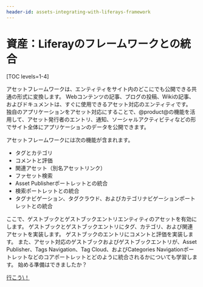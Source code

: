 ```yaml
---
header-id: assets-integrating-with-liferays-framework
---
```


# 資産：Liferayのフレームワークとの統合

[TOC levels=1-4]

アセットフレームワークは、エンティティをサイト内のどこにでも公開できる共通の形式に変換します。 Webコンテンツの記事、ブログの投稿、Wikiの記事、およびドキュメントは、すぐに使用できるアセット対応のエンティティです。 独自のアプリケーションをアセット対応にすることで、@product@の機能を活用して、アセット発行者のエントリ、通知、ソーシャルアクティビティなどの形でサイト全体にアプリケーションのデータを公開できます。

アセットフレームワークには次の機能が含まれます。

  - タグとカテゴリ
  - コメントと評価
  - 関連アセット（別名アセットリンク）
  - ファセット検索
  - Asset Publisherポートレットとの統合
  - 検索ポートレットとの統合
  - タグナビゲーション、タグクラウド、およびカテゴリナビゲーションポートレットとの統合

ここで、ゲストブックとゲストブックエントリエンティティのアセットを有効にします。 ゲストブックとゲストブックエントリにタグ、カテゴリ、および関連アセットを実装します。 ゲストブックのエントリにコメントと評価を実装します。 また、アセット対応のゲストブックおよびゲストブックエントリが、Asset Publisher、Tags Navigation、Tag Cloud、およびCategories Navigationポートレットなどのコアポートレットとどのように統合されるかについても学習します。 始める準備はできましたか？

<a class="go-link btn btn-primary" href="/docs/7-1/tutorials/-/knowledge_base/t/enabling-assets-at-the-service-layer">行こう\！<span class="icon-circle-arrow-right"></span></a>

